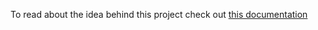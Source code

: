 To read about the idea behind this project check out [this documentation](./BS_Zeitreihen_Dokumentation.pdf)
